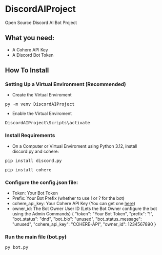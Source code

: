 # DiscordAIProject
Open Source Discord AI Bot Project 

## What you need:
- A Cohere API Key
- A Discord Bot Token

## How To Install
### Setting Up a Virtual Environment (Recommended)
- Create the Virtual Enviroment
<pre>py -m venv DiscordAIProject</pre>
- Enable the Virtual Enviroment
<pre>DiscordAIProject\Scripts\activate</pre>

### Install Requirements
- On a Computer or Virtual Enviroment using Python 3.12, install discord.py and cohere:
<pre>pip install discord.py</pre> 
<pre>pip install cohere</pre>
### Configure the config.json file:
- Token: Your Bot Token
- Prefix: Your Bot Prefix (whether to use ! or ? for the bot)
- cohere_api_key: Your Cohere API Key (You can get one [here](https://dashboard.cohere.com/api-keys))
- owner_id: The Bot Owner User ID (Lets the Bot Owner configure the bot using the Admin Commands)
{
  "token": "Your Bot Token",
  "prefix": "!",
  "bot_status": "dnd",
  "bot_bio": "unused",
  "bot_status_message": "unused",
  "cohere_api_key": "COHERE-API",
  "owner_id": 1234567890
}

### Run the main file (bot.py)
<pre>py bot.py</pre>
